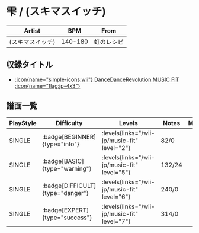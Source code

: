 # 雫 / (スキマスイッチ)

|Artist|BPM|From|
|------|---|----|
|(スキマスイッチ)|140-180|虹のレシピ|

## 収録タイトル

- [:icon{name="simple-icons:wii"} DanceDanceRevolution MUSIC FIT :icon{name="flag:jp-4x3"}](/wii-jp/music-fit)

## 譜面一覧

|PlayStyle|Difficulty|Levels|Notes|Movie|
|---------|----------|------|-----|-----|
|SINGLE| :badge[BEGINNER]{type="info"}| :levels{links="/wii-jp/music-fit" level="2"}|82/0||
|SINGLE| :badge[BASIC]{type="warning"}| :levels{links="/wii-jp/music-fit" level="5"}|132/24||
|SINGLE| :badge[DIFFICULT]{type="danger"}| :levels{links="/wii-jp/music-fit" level="6"}|240/0||
|SINGLE| :badge[EXPERT]{type="success"}| :levels{links="/wii-jp/music-fit" level="7"}|314/0||
